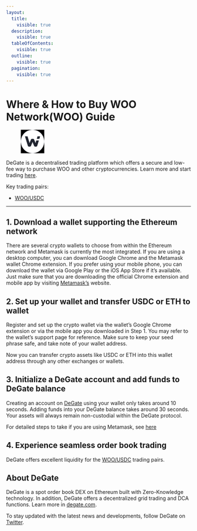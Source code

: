 ```yaml
---
layout:
  title:
    visible: true
  description:
    visible: true
  tableOfContents:
    visible: true
  outline:
    visible: true
  pagination:
    visible: true
---
```


# Where & How to Buy WOO Network(WOO) Guide

<figure><img src="../.gitbook/assets/woo_0x4691937a7508860f876c9c0a2a617e7d9e945d4b1716284955849.jpg" alt="WOO" width="64"><figcaption></figcaption></figure>

DeGate is a decentralised trading platform which offers a secure and low-fee way to purchase WOO and other cryptocurrencies. Learn more and start trading [here](https://app.degate.com/trade/USDC/0x4691937a7508860f876c9c0a2a617e7d9e945d4b?utm_source=howtobuy).&#x20;

Key trading pairs:

* [WOO/USDC](https://app.degate.com/trade/USDC/0x4691937a7508860f876c9c0a2a617e7d9e945d4b?utm_source=howtobuy)

***

## 1. Download a wallet supporting the Ethereum network

There are several crypto wallets to choose from within the Ethereum network and Metamask is currently the most integrated. If you are using a desktop computer, you can download Google Chrome and the Metamask wallet Chrome extension. If you prefer using your mobile phone, you can download the wallet via Google Play or the iOS App Store if it’s available. Just make sure that you are downloading the official Chrome extension and mobile app by visiting [Metamask’s](https://metamask.io/) website.

## 2. Set up your wallet and transfer USDC or ETH to wallet

Register and set up the crypto wallet via the wallet’s Google Chrome extension or via the mobile app you downloaded in Step 1. You may refer to the wallet’s support page for reference. Make sure to keep your seed phrase safe, and take note of your wallet address.&#x20;

Now you can transfer crypto assets like USDC or ETH into this wallet address through any other exchanges or wallets.

## 3. Initialize a DeGate account and add funds to DeGate balance

Creating an account on [DeGate](https://app.degate.com/?utm_source=WOO_howtobuy) using your wallet only takes around 10 seconds. Adding funds into your DeGate balance takes around 30 seconds. Your assets will always remain non-custodial within the DeGate protocol.

For detailed steps to take if you are using Metamask, see [here](https://docs.degate.com/v/product_en/main-features/wallet-connectivity/metamask)

## 4. Experience seamless order book trading

DeGate offers excellent liquidity for the [WOO/USDC](https://app.degate.com/trade/USDC/0x4691937a7508860f876c9c0a2a617e7d9e945d4b?utm_source=howtobuy) trading pairs.&#x20;

## About DeGate

DeGate is a spot order book DEX on Ethereum built with Zero-Knowledge technology. In addition, DeGate offers a decentralized grid trading and DCA functions.  Learn more in [degate.com](https://degate.com/?utm_source=WOO_howtobuy).

To stay updated with the latest news and developments, follow DeGate on [Twitter](https://twitter.com/degatedex).
